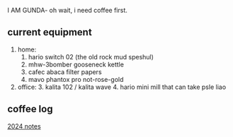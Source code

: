 I AM GUNDA- oh wait, i need coffee first.

## current equipment
1. home:
   1. hario switch 02 (the old rock mud speshul)
   2. mhw-3bomber gooseneck kettle
   3. cafec abaca filter papers
   4. mavo phantox pro not-rose-gold
2. office:
   3. kalita 102 / kalita wave
   4. hario mini mill that can take psle liao


## coffee log

[2024 notes](https://celestialbeaning.github.io/tasting/notes.md)